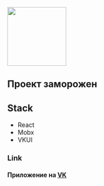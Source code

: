 [<img width="134" src="https://vk.com/images/apps/mini_apps/vk_mini_apps_logo.svg">](https://vk.com/services)

## **Проект заморожен**

## Stack

- React
- Mobx
- VKUI

### Link

#### Приложение на [VK](https://vk.com/app7799989)
